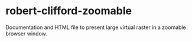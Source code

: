 # robert-clifford-zoomable
Documentation and HTML file to present large virtual raster in a zoomable browser window.
